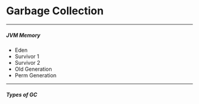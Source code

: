 # Garbage Collection
--------------------
##### JVM Memory
- Eden
- Survivor 1
- Survivor 2
- Old Generation
- Perm Generation

--------------------
##### Types of GC
